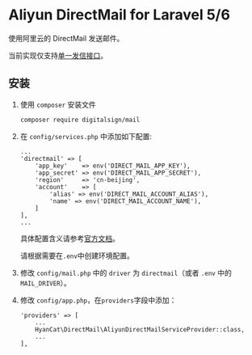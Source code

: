 # Aliyun DirectMail for Laravel 5/6

使用阿里云的 DirectMail 发送邮件。

当前实现仅支持[单一发信接口](https://help.aliyun.com/document_detail/29444.html)。

## 安装

1. 使用 `composer` 安装文件

   ```bash
   composer require digitalsign/mail
   ```

1. 在 `config/services.php` 中添加如下配置:

	```
   ...
	'directmail' => [
		'app_key'    => env('DIRECT_MAIL_APP_KEY'),
		'app_secret' => env('DIRECT_MAIL_APP_SECRET'),
		'region'     => 'cn-beijing',
		'account'    => [
			'alias' => env('DIRECT_MAIL_ACCOUNT_ALIAS'),
			'name' => env('DIRECT_MAIL_ACCOUNT_NAME'),
		]
	],
	...
	```

   具体配置含义请参考[官方文档](https://help.aliyun.com/document_detail/29444.html)。

   请根据需要在`.env`中创建环境配置。

1. 修改 `config/mail.php` 中的 `driver` 为 `directmail`（或者 `.env` 中的 `MAIL_DRIVER`）。

1. 修改 `config/app.php`，在`providers`字段中添加：

   ```
   'providers' => [
       ...
       HyanCat\DirectMail\AliyunDirectMailServiceProvider::class,
       ...
   ],
   ```

